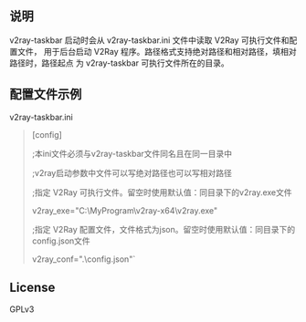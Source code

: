 ## 说明
v2ray-taskbar 启动时会从 v2ray-taskbar.ini 文件中读取 V2Ray 可执行文件和配置文件，
用于后台启动 V2Ray 程序。路径格式支持绝对路径和相对路径，填相对路径时，路径起点
为 v2ray-taskbar 可执行文件所在的目录。

## 配置文件示例
v2ray-taskbar.ini
> [config]
> 
> ;本ini文件必须与v2ray-taskbar文件同名且在同一目录中
> 
> ;v2ray启动参数中文件可以写绝对路径也可以写相对路径
> 
> ;指定 V2Ray 可执行文件。留空时使用默认值：同目录下的v2ray.exe文件
> 
> v2ray_exe="C:\MyProgram\v2ray-x64\v2ray.exe"
> 
> ;指定 V2Ray 配置文件，文件格式为json。留空时使用默认值：同目录下的config.json文件
> 
> v2ray_conf=".\config.json"`
> 
## License

GPLv3

